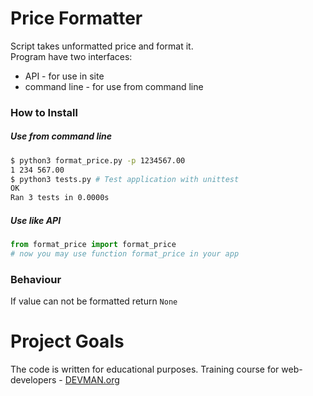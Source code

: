 # Price Formatter

Script takes unformatted price and format it.<br>
Program have two interfaces:
* API - for use in site
* command line - for use from command line

### How to Install


##### Use from command line
```bash
$ python3 format_price.py -p 1234567.00
1 234 567.00
$ python3 tests.py # Test application with unittest
OK
Ran 3 tests in 0.0000s 
```

##### Use like API
```python
from format_price import format_price
# now you may use function format_price in your app
```

### Behaviour

If value can not be formatted return `None`


# Project Goals

The code is written for educational purposes. Training course for web-developers - [DEVMAN.org](https://devman.org)
